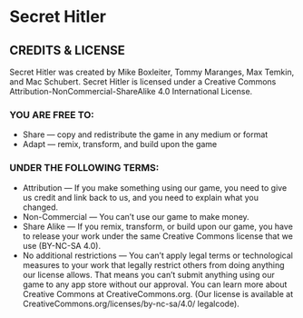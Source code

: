 # Secret Hitler

## CREDITS & LICENSE
Secret Hitler was created by Mike Boxleiter,
Tommy Maranges, Max Temkin, and Mac Schubert.
Secret Hitler is licensed under a Creative
Commons Attribution-NonCommercial-ShareAlike 4.0
International License.

### YOU ARE FREE TO:
* Share — copy and redistribute the game in
any medium or format
* Adapt — remix, transform, and build upon the
game
### UNDER THE FOLLOWING TERMS:
* Attribution — If you make something using
our game, you need to give us credit and
link back to us, and you need to explain
what you changed.
* Non-Commercial — You can’t use our game to
make money.
* Share Alike — If you remix, transform, or
build upon our game, you have to release your
work under the same Creative Commons license
that we use (BY-NC-SA 4.0).
* No additional restrictions — You can’t apply
legal terms or technological measures to
your work that legally restrict others from
doing anything our license allows. That
means you can’t submit anything using our
game to any app store without our approval.
You can learn more about Creative Commons at
CreativeCommons.org. (Our license is available
at CreativeCommons.org/licenses/by-nc-sa/4.0/
legalcode).
